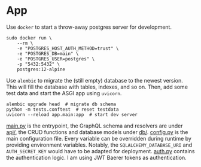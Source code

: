 # App

Use `docker` to start a throw-away postgres server for development.

```
sudo docker run \
    --rm \
    -e "POSTGRES_HOST_AUTH_METHOD=trust" \
    -e "POSTGRES_DB=main" \
    -e "POSTGRES_USER=postgres" \
    -p "5432:5432" \
    postgres:12-alpine
```

Use `alembic` to migrate the (still empty) database to the newest version.
This will fill the database with tables, indexes, and so on.
Then, add some test data and start the ASGI app using `uvicorn`.

```
alembic upgrade head  # migrate db schema
python -m tests.conftest  # reset testdata
uvicorn --reload app.main:app  # start dev server
```

[main.py](./main.py) is the entrypoint, the GraphQL schema and resolvers are under [api/](./api), the CRUD functions and database models under [db/](./db).
[config.py](./config.py) is the main configuration file.
Every variable can be overridden during runtime by providing environment variables.
Notably, the `SQLALCHEMY_DATABASE_URI` and `AUTH_SECRET_KEY` would have to be adapted for deployment.
[auth.py](./auth.py) contains the authentication logic. I am using JWT Baerer tokens as authentication.
